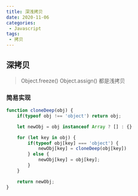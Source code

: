 ```yaml
---
title: 深浅拷贝
date: 2020-11-06
categories:
 - Javascript
tags:
 - 拷贝
---
```


## 深拷贝

> Object.freeze() Object.assign() 都是浅拷贝

### 简易实现

```js
function cloneDeep(obj) {
    if(typeof obj !== 'object') return obj;

    let newObj = obj instanceof Array ? [] : {}

    for (let key in obj) {
        if(typeof obj[key] === 'object') {
            newObj[key] = cloneDeep(obj[key])
        } else {
            newObj[key] = obj[key];
        }
    }

    return newObj;
}
```
